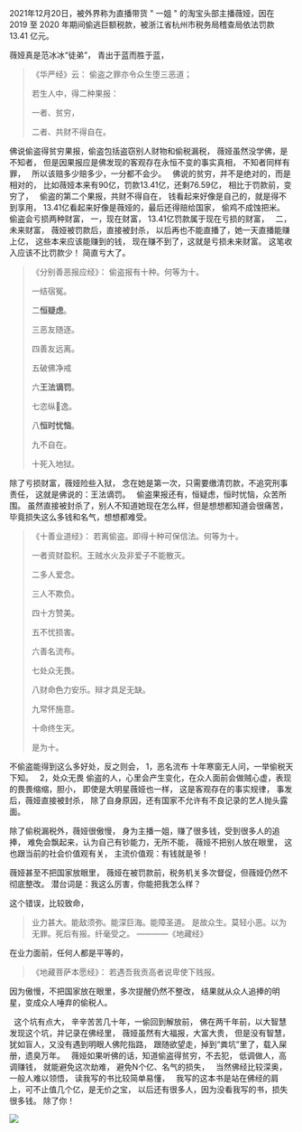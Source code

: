 2021年12月20日，被外界称为直播带货 " 一姐 " 的淘宝头部主播薇娅，因在 2019 至 2020 年期间偷逃巨额税款，被浙江省杭州市税务局稽查局依法罚款 13.41 亿元。

薇娅真是范冰冰“徒弟”，
青出于蓝而胜于蓝，

> 《华严经》云： 
> 偷盗之罪亦令众生堕三恶道； 
> 
> 若生人中，得二种果报： 
> 
> 一者、贫穷，
> 
> 二者、共财不得自在。

佛说偷盗得贫穷果报，偷盗包括盗窃别人财物和偷税漏税，
薇娅虽然没学佛，是不知者，
但是因果报应是佛发现的客观存在永恒不变的事实真相，
不知者同样有罪，
&nbsp;
所以该赔多少赔多少，一分都不会少。
&nbsp;
佛说的贫穷，并不是绝对的，而是相对的，
比如薇娅本来有90亿，罚款13.41亿，还剩76.59亿，
相比于罚款前，变穷了，
&nbsp;
偷盗的第二个果报，共财不得自在，
钱看起来好像是自己的，就是得不到享用，
13.41亿看起来好像是薇娅的，最后还得赔给国家，
偷鸡不成蚀把米。
&nbsp;
偷盗会亏损两种财富，
一，现在财富，
13.41亿罚款属于现在亏损的财富，
&nbsp;
二，未来财富，
薇娅被罚款后，直接被封杀，
以后再也不能直播了，她一天直播能赚上亿，
这些本来应该能赚到的钱，
现在赚不到了，这就是亏损未来财富。
这笔收入应该不比罚款少！
简直亏大了。

> 《分别善恶报应经》：
> 偷盗报有十种。何等为十。
> 
> 一结宿冤。
> 
> 二**恒疑虑**。
> 
> 三恶友随逐。
> 
> 四善友远离。
> 
> 五破佛净戒
> 
> 六**王法谪罚**。
> 
> 七恣纵𢠽逸。
> 
> 八**恒时忧恼**。
> 
> 九不自在。
> 
> 十死入地狱。

除了亏损财富，薇娅险些入狱，
念在她是第一次，只需要缴清罚款，不追究刑事责任，
这就是佛说的：王法谪罚。
&nbsp;
偷盗果报还有，恒疑虑，恒时忧恼，众苦所围。
虽然直接被封杀了，别人不知道她现在怎么样，但是想想都知道会很痛苦，
毕竟损失这么多钱和名气，想想都难受。

> 《十善业道经》：
> 若离偷盗。即得十种可保信法。何等为十。
> 
> 一者资财盈积。王贼水火及非爱子不能散灭。
> 
> 二多人爱念。
> 
> 三人不欺负。
> 
> 四十方赞美。
> 
> 五不忧损害。
> 
> 六善名流布。
> 
> 七处众无畏。
> 
> 八财命色力安乐。辩才具足无缺。
> 
> 九常怀施意。
> 
> 十命终生天。
> 
> 是为十。

不偷盗能得到这么多好处，反之则会，
1，恶名流布
十年寒窗无人问，一举偷税天下知。
&nbsp;
2，处众无畏
偷盗的人，心里会产生变化，在众人面前会做贼心虚，表现的畏畏缩缩，胆小，
即使是大明星薇娅也一样，
这是客观存在的事实规律，
事发后，薇娅直接被封杀，
除了自身原因，还有国家不允许有不良记录的艺人抛头露面。

除了偷税漏税外，薇娅很傲慢，
身为主播一姐，赚了很多钱，受到很多人的追捧，
难免会飘起来，认为自己有钞能力，无所不能，
薇娅不把别人放在眼里，
这也跟当前的社会价值观有关，
主流价值观：有钱就是爷！

薇娅甚至不把国家放眼里，
薇娅在被罚款前，税务机关多次督促，但薇娅仍然不彻底整改。
潜台词是：我这么厉害，你能把我怎么样？

这个错误，比较致命，
> 业力甚大。能敌须弥。能深巨海。能障圣道。
>  是故众生。莫轻小恶。以为无罪。死后有报。纤毫受之。
>  ————《地藏经》

在业力面前，任何人都是平等的，

> ﻿《地藏菩萨本愿经》：
> 若遇吾我贡高者说卑使下贱报。

因为傲慢，不把国家放在眼里，多次提醒仍然不整改，
结果就从众人追捧的明星，变成众人唾弃的偷税人。

&nbsp;
这个坑有点大，
辛辛苦苦几十年，一偷回到解放前，
佛在两千年前，以大智慧发现这个坑，并记录在佛经里，
薇娅虽然有大福报，大富大贵，
但是没有智慧，犹如盲人，又没有遇到明眼人佛陀指路，
跟随欲望走，掉到“粪坑”里了，载入屎册，遗臭万年。
&nbsp;
薇娅如果听佛的话，知道偷盗得贫穷，不去犯，
低调做人，高调赚钱，
就能避免这次劫难，
避免N个亿、名气的损失，
&nbsp;
当然佛经比较深奥，一般人难以领悟，
读我写的书比较简单易懂，
&nbsp;
我写的这本书是站在佛经的肩上，可不止值几个亿，是无价之宝，
以后还有很多人，因为没看我写的书，损失很多钱。
除了你！

![](images/薇娅致歉信.jpg)




